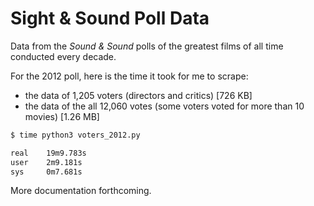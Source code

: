 # Sight & Sound Poll Data
Data from the _Sound & Sound_ polls of the greatest films of all time conducted every decade.

For the 2012 poll, here is the time it took for me to scrape:
- the data of 1,205 voters (directors and critics) [726 KB]
- the data of the all 12,060 votes (some voters voted for more than 10 movies) [1.26 MB]

```bash
$ time python3 voters_2012.py

real    19m9.783s
user    2m9.181s
sys     0m7.681s
```

More documentation forthcoming.
